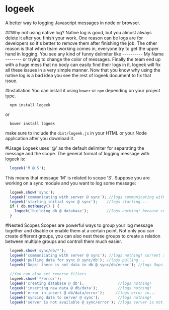 # logeek
A better way to logging Javascript messages in node or browser.

##Why not using native log?
Native log is good, but you almost always delete it after you finish your work. One reason can be logs are for developers so it's better to remove them after finishing the job. The other reason is that when team working comes in, everyone try to get the upper hand in logging. You see any kind of funny delimiter like ---------- My Name --------  or trying to change the color of messages. Finally the team end up with a huge mess that no body can easily find their logs in it. logeek will fix all these issues in a very simple manner. Now that you know why using the native log is a bad idea you see the rest of logeek document to fix that issue.

#Installation
You can install it using ```bower``` or ```npm``` depending on your project type. 
```
  npm install logeek
```
or
```
  bower install logeek
```
make sure to include the ```dist/logeek.js``` in your HTML or your Node application after you download it.

#Usage
Logeek uses '@' as the default delimiter for separating the message and the scope. The general format of logging message with logeek is:
```javascript
  logeek('M @ S');
```
This means that message 'M' is related to scope 'S'. Suppose you are working on a sync module and you want to log some message:
```javascript
  logeek.show('sync');
  logeek('communicating with server @ sync'); //logs communicating with...
  logeek('starting initial sync @ sync');    //logs starting...
  if ( db.notReady() ) {
    logeek('building db @ database');        //logs nothing! because current scope is 'sync'
  }
```

#Nested Scopes
Scopes are powerful ways to group your log message together and disable or enable them at a certain point. Not only you can create different groups, you can also nest these groups to create a relation between multiple groups and controll them much easier. 
```javascript
  logeek.show('sync/db/*');
  logeek('communicating with server @ sync'); //logs nothing! current scope is sync/db/*
  logeek('pulling data for sync @ sync/db'); //logs pulling...
  logeek('Oops! there is not data in db @ sync/db/error'); //logs Oops!...
  
  //You can also set reverse filters
  logeek.show('*/error');
  logeek('creating database @ db');               //logs nothing!
  logeek('inserting new data @ db/data');         //logs nothing!
  logeek('error in insert @ db/data/error');     //logs error in...
  logeek('syncing data to server @ sync');        //logs nothing!
  logeek('server is not available @ sync/error'); //logs server is not...
```
